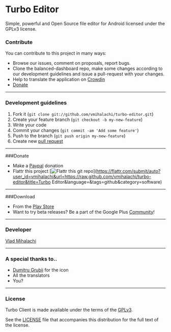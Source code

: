 # Turbo Editor
Simple, powerful and Open Source file editor for Android licensed under the GPLv3 license.

### Contribute
You can contribute to this project in many ways:
* Browse our issues, comment on proposals, report bugs.
* Clone the balanced-dashboard repo, make some changes according to our
   development guidelines and issue a pull-request with your changes.
* Help to translate the application on [Crowdin][crowdin] 
* [Donate][donate]

------

### Development guidelines
1. Fork it (`git clone git://github.com/vmihalachi/turbo-editor.git`)
2. Create your feature branch (`git checkout -b my-new-feature`)
3. Write your code
4. Commit your changes (`git commit -am 'Add some feature'`)
5. Push to the branch (`git push origin my-new-feature`)
6. Create new [pull request](https://help.github.com/articles/using-pull-requests)

------

###Donate
* Make a [Paypal][donate paypal] donation
* Flattr this project [![Flattr this git repo](http://api.flattr.com/button/flattr-badge-large.png)](https://flattr.com/submit/auto?user_id=vmihalachi&url=https://raw.github.com/vmihalachi/turbo-editor&title=Turbo Editor&language=&tags=github&category=software) 

------

###Download
* From the [Play Store][download playstore]
* Want to try beta releases? Be a part of the Google Plus [Community][community googleplus]!

------

### Developer
[Vlad Mihalachi][developer site] 

------

### A special thanks to..
* [Dumitru Grubii][contributor dumitru grubii] for the icon
* All the translators
* You?

------

### License
Turbo Client is made available under the terms of the [GPLv3][gplv3].

See the [LICENSE][license] file that accompanies this distribution for the full text of the license.

[gplv3]: http://www.gnu.org/licenses/gpl.html
[license]: https://github.com/vmihalachi/turbo-editor/LICENSE
[donate]: https://github.com/vmihalachi/turbo-editor#donate
[donate paypal]: https://www.paypal.com/cgi-bin/webscr?cmd=_s-xclick&hosted_button_id=PUQXSX6MTXHZ2
[community googleplus]: https://plus.google.com/u/0/communities/111974095419108178946
[download playstore]: https://play.google.com/store/apps/details?id=com.maskyn.fileeditor
[crowdin]: https://crowdin.net/project/turbo-client
[developer site]: http://vmihalachi.com/
[crowdin]: https://crowdin.net/project/turbo-client
[contributor dumitru grubii]: https://twitter.com/DumitruGrubii
[project issues]: https://github.com/vmihalachi/turbo-editor/issues
[project wiki]: https://github.com/vmihalachi/turbo-editor/wiki
